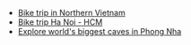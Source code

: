* [Bike trip in Northern Vietnam](HaGiang-HaLong.md)
* [Bike trip Ha Noi - HCM](HaNoi-HCM.md)
* [Explore world's biggest caves in Phong Nha](Caving-PhongNha.md)
